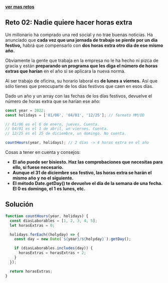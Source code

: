 [**ver mas retos**](../../README.md)

## Reto 02: Nadie quiere hacer horas extra

Un millonario ha comprado una red social y no trae buenas noticias. Ha anunciado que **cada vez que una jornada de trabajo se pierde por un día festivo,** habrá que compensarlo con **dos horas extra otro día de ese mismo año.**

Obviamente la gente que trabaja en la empresa no le ha hecho ni pizca de gracia y están **preparando un programa que les diga el número de horas extras que harían** en el año si se aplicara la nueva norma.

Al ser trabajo de oficina, su horario laboral es **de lunes a viernes.** Así que sólo tienes que preocuparte de los días festivos que caen en esos días.

Dado un año y un array con las fechas de los días festivos, devuelve el número de horas extra que se harían ese año:

```js
const year = 2022;
const holidays = ['01/06', '04/01', '12/25']; // formato MM/DD

// 01/06 es el 6 de enero, jueves. Cuenta.
// 04/01 es el 1 de abril, un viernes. Cuenta.
// 12/25 es el 25 de diciembre, un domingo. No cuenta.

countHours(year, holidays); // 2 días -> 4 horas extra en el año
```

Cosas a tener en cuenta y consejos:

- **El año puede ser bisiesto. Haz las comprobaciones que necesitas para ello, si fuese necesario.**
- **Aunque el 31 de diciembre sea festivo, las horas extra se harán el mismo año y no el siguiente.**
- **El método Date.getDay() te devuelve el día de la semana de una fecha. El 0 es domingo, el 1 es lunes, etc.**

## Solución

```js
function countHours(year, holidays) {
  const diasLaborables = [1, 2, 3, 4, 5];
  let horasExtras = 0;

  holidays.forEach((holyday) => {
    const day = new Date(`${year}/${holyday}`).getDay();

    if (diasLaborables.includes(day)) {
      horasExtras = horasExtras + 2;
    }
  });

  return horasExtras;
}
```
